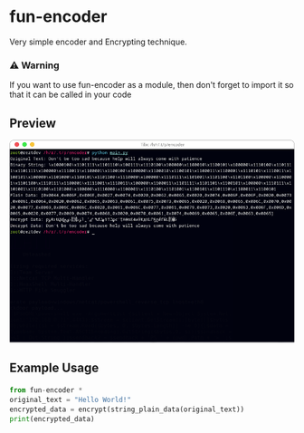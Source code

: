 # fun-encoder
Very simple encoder and Encrypting technique.
### ⚠️ Warning
If you want to use fun-encoder as a module, then don't forget to import it so that it can be called in your code

## Preview
![Alt Text](https://github.com/reztdev/fun-encoder/blob/main/image.png)


## Example Usage
```python
from fun-encoder *
original_text = "Hello World!"
encrypted_data = encrypt(string_plain_data(original_text))
print(encrypted_data)
```
